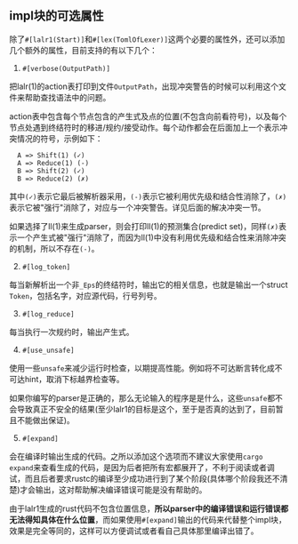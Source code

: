 ## impl块的可选属性

除了`#[lalr1(Start)]`和`#[lex(TomlOfLexer)]`这两个必要的属性外，还可以添加几个额外的属性，目前支持的有以下几个：

1. `#[verbose(OutputPath)]`

  把lalr(1)的action表打印到文件`OutputPath`，出现冲突警告的时候可以利用这个文件来帮助查找语法中的问题。

  action表中包含每个节点包含的产生式及点的位置(不包含向前看符号)，以及每个节点处遇到终结符时的移进/规约/接受动作。每个动作都会在后面加上一个表示冲突情况的符号，示例如下：

  ```
    A => Shift(1) (✓)
    A => Reduce(1) (-)
    B => Shift(2) (✓)
    B => Reduce(2) (✗)
  ```

  其中`(✓)`表示它最后被解析器采用，`(-)`表示它被利用优先级和结合性消除了，`(✗)`表示它被"强行"消除了，对应与一个冲突警告。详见后面的解决冲突一节。

  如果选择了ll(1)来生成parser，则会打印ll(1)的预测集合(predict set)，同样`(✗)`表示一个产生式被"强行"消除了，而因为ll(1)中没有利用优先级和结合性来消除冲突的机制，所以不存在`(-)`。

2. `#[log_token]`

  每当新解析出一个非`_Eps`的终结符时，输出它的相关信息，也就是输出一个struct `Token`，包括名字，对应源代码，行号列号。

3. `#[log_reduce]` 

  每当执行一次规约时，输出产生式。

4. `#[use_unsafe]` 
  
  使用一些`unsafe`来减少运行时检查，以期提高性能。例如将不可达断言转化成不可达hint，取消下标越界检查等。
  
  如果你编写的parser是正确的，那么无论输入的程序是是什么，这些`unsafe`都不会导致真正不安全的结果(至少lalr1的目标是这个，至于是否真的达到了，目前暂且不能做出保证)。

5. `#[expand]`

  会在编译时输出生成的代码。之所以添加这个选项而不建议大家使用`cargo expand`来查看生成的代码，是因为后者把所有宏都展开了，不利于阅读或者调试，而且后者要求rustc的编译至少成功进行到了某个阶段(具体哪个阶段我还不清楚)才会输出，这对帮助解决编译错误可能是没有帮助的。
  
  由于lalr1生成的rust代码不包含位置信息，**所以parser中的编译错误和运行错误都无法得知具体在什么位置**，而如果使用`#[expand]`输出的代码来代替整个impl块，效果是完全等同的，这样可以方便调试或者看自己具体那里编译出错了。